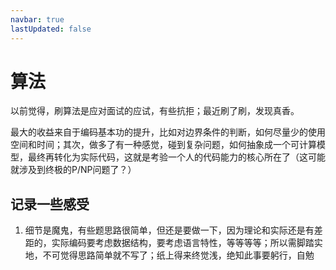 ```yaml
---
navbar: true
lastUpdated: false
---
```


# 算法

以前觉得，刷算法是应对面试的应试，有些抗拒；最近刷了刷，发现真香。

最大的收益来自于编码基本功的提升，比如对边界条件的判断，如何尽量少的使用空间和时间；其次，做多了有一种感觉，碰到复杂问题，如何抽象成一个可计算模型，最终再转化为实际代码，这就是考验一个人的代码能力的核心所在了（这可能就涉及到终极的P/NP问题了？）

## 记录一些感受

1. 细节是魔鬼，有些题思路很简单，但还是要做一下，因为理论和实际还是有差距的，实际编码要考虑数据结构，要考虑语言特性，等等等等；所以需脚踏实地，不可觉得思路简单就不写了；纸上得来终觉浅，绝知此事要躬行，自勉